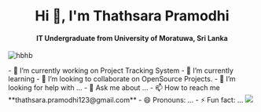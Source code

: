 <h1 align = "center"> Hi 👋, I'm Thathsara Pramodhi </h1>
<h4 align = "center"> IT Undergraduate from University of Moratuwa, Sri Lanka </h4>


<p align="left"><img src=https://komarev.com/ghpvc/?username=ThathsaraPramodhi96&style=flat-square" alt="hbhb" /></p>
- 🔭 I’m currently working on Project Tracking System
- 🌱 I’m currently learning 
- 👯 I’m looking to collaborate on OpenSource Projects.
- 🤔 I’m looking for help with ...
- 💬 Ask me about ...
- 📫 How to reach me **thathsara.pramodhi123@gmail.com**
- 😄 Pronouns: ...
- ⚡ Fun fact: ...

 <img src = "https://github-readme-stats.vercel.app/api?username=ThathsaraPramodhi96&&show_icons=true&title_color=ffffff&icon_color=bb2acf&text_color=daf7dc&bg_color=151515"/>
